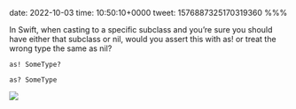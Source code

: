 date: 2022-10-03
time: 10:50:10+0000
tweet: 1576887325170319360
%%%

In Swift, when casting to a specific subclass and you’re sure you should have either that subclass or nil, would you assert this with as! or treat the wrong type the same as nil?

`as! SomeType?`

`as? SomeType`

![](FeI6qZtWIAcHZNN.jpg)
